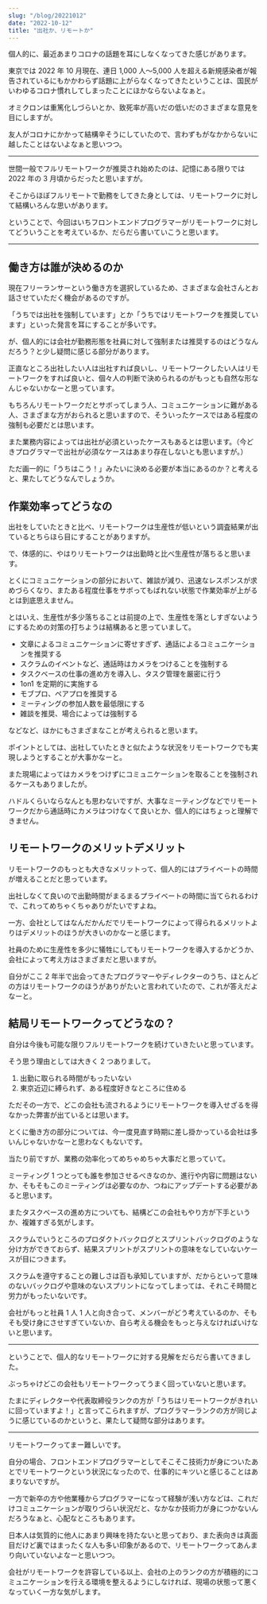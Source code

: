 ```yaml
---
slug: "/blog/20221012"
date: "2022-10-12"
title: "出社か、リモートか"
---
```


個人的に、最近あまりコロナの話題を耳にしなくなってきた感じがあります。

東京では 2022 年 10 月現在、連日 1,000 人〜5,000 人を超える新規感染者が報告されているにもかかわらず話題に上がらなくなってきたということは、国民がいわゆるコロナ慣れしてしまったことにほかならないよなぁと。

オミクロンは重篤化しづらいとか、致死率が高いだの低いだのさまざまな意見を目にしますが。

友人がコロナにかかって結構辛そうにしていたので、言わずもがなかからないに越したことはないよなぁと思いつつ。

---

世間一般でフルリモートワークが推奨され始めたのは、記憶にある限りでは 2022 年の 3 月頃からだったと思いますが。

そこからほぼフルリモートで勤務をしてきた身としては、リモートワークに対して結構いろんな思いがあります。

ということで、今回はいちフロントエンドプログラマーがリモートワークに対してどういうことを考えているか、だらだら書いていこうと思います。

---

## 働き方は誰が決めるのか

現在フリーランサーという働き方を選択しているため、さまざまな会社さんとお話させていただく機会があるのですが。

「うちでは出社を強制しています」とか「うちではリモートワークを推奨しています」といった発言を耳にすることが多いです。

が、個人的には会社が勤務形態を社員に対して強制または推奨するのはどうなんだろう？と少し疑問に感じる部分があります。

正直なところ出社したい人は出社すれば良いし、リモートワークしたい人はリモートワークをすれば良いと、個々人の判断で決められるのがもっとも自然な形なんじゃないかなーと思っています。

もちろんリモートワークだとサボってしまう人、コミュニケーションに難がある人、さまざまな方がおられると思いますので、そういったケースではある程度の強制も必要だとは思います。

また業務内容によっては出社が必須といったケースもあるとは思います。（今どきプログラマーで出社が必須なケースはあまり存在しないとも思いますが。）

ただ画一的に「うちはこう！」みたいに決める必要が本当にあるのか？と考えると、果たしてどうなんでしょうか。

## 作業効率ってどうなの

出社をしていたときと比べ、リモートワークは生産性が低いという調査結果が出ているとちらほら目にすることがありますが。

で、体感的に、やはりリモートワークは出勤時と比べ生産性が落ちると思います。

とくにコミュニケーションの部分において、雑談が減り、迅速なレスポンスが求めづらくなり、またある程度仕事をサボってもばれない状態で作業効率が上がるとは到底思えません。

とはいえ、生産性が多少落ちることは前提の上で、生産性を落としすぎないようにするための対策の打ちようは結構あると思っていまして。

- 文章によるコミュニケーションに寄せすぎず、通話によるコミュニケーションを推奨する
- スクラムのイベントなど、通話時はカメラをつけることを強制する
- タスクベースの仕事の進め方を導入し、タスク管理を厳密に行う
- 1on1 を定期的に実施する
- モブプロ、ペアプロを推奨する
- ミーティングの参加人数を最低限にする
- 雑談を推奨、場合によっては強制する

などなど、ほかにもさまざまなことが考えられると思います。

ポイントとしては、出社していたときと似たような状況をリモートワークでも実現しようとすることが大事かなーと。

また現場によってはカメラをつけずにコミュニケーションを取ることを強制されるケースもありましたが。

ハドルくらいならなんとも思わないですが、大事なミーティングなどでリモートワークだから通話時にカメラはつけなくて良いとか、個人的にはちょっと理解できません。

## リモートワークのメリットデメリット

リモートワークのもっとも大きなメリットって、個人的にはプライベートの時間が増えることだと思っています。

出社しなくて良いので出勤時間がまるまるプライベートの時間に当てられるわけで、これってめちゃくちゃありがたいですよね。

一方、会社としてはなんだかんだでリモートワークによって得られるメリットよりはデメリットのほうが大きいのかなーと感じます。

社員のために生産性を多少に犠牲にしてもリモートワークを導入するかどうか、会社によって考え方はさまざまだと思いますが。

自分がここ 2 年半で出会ってきたプログラマーやディレクターのうち、ほとんどの方はリモートワークのほうがありがたいと言われていたので、これが答えだよなーと。

## 結局リモートワークってどうなの？

自分は今後も可能な限りフルリモートワークを続けていきたいと思っています。

そう思う理由としては大きく 2 つありまして。

1. 出勤に取られる時間がもったいない
2. 東京近辺に縛られず、ある程度好きなところに住める

ただその一方で、どこの会社も流されるようにリモートワークを導入せざるを得なかった弊害が出ているとは思います。

とくに働き方の部分については、今一度見直す時期に差し掛かっている会社は多いんじゃないかなーと思わなくもないです。

当たり前ですが、業務の効率化ってめちゃめちゃ大事だと思っていて。

ミーティング 1 つとっても誰を参加させるべきなのか、進行や内容に問題はないか、そもそもこのミーティングは必要なのか、つねにアップデートする必要があると思います。

またタスクベースの進め方についても、結構どこの会社もやり方が下手というか、複雑すぎる気がします。

スクラムでいうところのプロダクトバックログとスプリントバックログのような分け方ができておらず、結果スプリントがスプリントの意味をなしていないケースが目につきます。

スクラムを遵守することの難しさは百も承知していますが、だからといって意味のないバックログや意味のないスプリントになってしまっては、それこそ時間と労力がもったいないです。

会社がもっと社員 1 人 1 人と向き合って、メンバーがどう考えているのか、そもそも受け身にさせすぎていないか、自ら考える機会をもっと与えなければいけないと思います。

---

ということで、個人的なリモートワークに対する見解をだらだら書いてきました。

ぶっちゃけどこの会社もリモートワークってうまく回っていないと思います。

たまにディレクターや代表取締役ランクの方が「うちはリモートワークがきれいに回っていますよ！」と言ってこられますが、プログラマーランクの方が同じように感じているのかというと、果たして疑問な部分はあります。

---

リモートワークってまー難しいです。

自分の場合、フロントエンドプログラマーとしてそこそこ技術力が身についたあとでリモートワークという状況になったので、仕事的にキツいと感じることはあまりないですが。

一方で新卒の方や他業種からプログラマーになって経験が浅い方などは、これだけコミュニケーションが取りづらい状況だと、なかなか技術力が身につかないんだろうなぁと、心配なところもあります。

日本人は気質的に他人にあまり興味を持たないと思っており、また表向きは真面目だけど裏ではまったくな人も多い印象があるので、リモートワークってあんまり向いていないよなーと思いつつ。

会社がリモートワークを許容している以上、会社の上のランクの方が積極的にコミュニケーションを行える環境を整えるようにしなければ、現場の状態って悪くなっていく一方な気がします。
